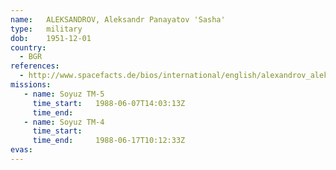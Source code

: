 ```yaml
---
name:	ALEKSANDROV, Aleksandr Panayatov 'Sasha'
type:	military
dob:	1951-12-01
country:
  - BGR
references:
  - http://www.spacefacts.de/bios/international/english/alexandrov_aleksandr.htm
missions:
   - name: Soyuz TM-5
     time_start:   1988-06-07T14:03:13Z
     time_end:     
   - name: Soyuz TM-4
     time_start:   
     time_end:     1988-06-17T10:12:33Z
evas:
---
```

